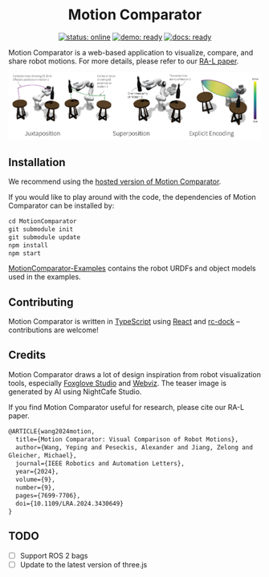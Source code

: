 

<div align="center">
    <h1>Motion Comparator</h1>
    <a href= "https://uwgraphics.github.io/MotionComparator"><img alt="status: online" src="https://img.shields.io/badge/status-online-success.svg?logoHeight=10"></a>
    <a href= "https://uwgraphics.github.io/MotionComparator"><img alt="demo: ready" src="https://img.shields.io/badge/demo-ready-success.svg?logoHeight=10"></a>
    <a href= "https://github.com/uwgraphics/MotionComparator/releases"><img alt="docs: ready" src="https://img.shields.io/badge/version-v0.80.0 Beta-blue.svg?logoHeight=10"></a>
</div>

Motion Comparator is a web-based application to visualize, compare, and share robot motions. For more details, please refer to our [RA-L paper](https://arxiv.org/pdf/2407.02746).


![Motion Comparator](./public/teaser.png)

## Installation
We recommend using the [hosted version of Motion Comparator](https://uwgraphics.github.io/MotionComparator/). 

If you would like to play around with the code, the dependencies of Motion Comparator can be installed by:
```
cd MotionComparator
git submodule init
git submodule update
npm install
npm start
```

[MotionComparator-Examples](https://github.com/uwgraphics/MotionComparator-Examples) contains the robot URDFs and object models used in the examples.

## Contributing

Motion Comparator is written in [TypeScript](https://www.typescriptlang.org/) using [React](https://react.dev/) and [rc-dock](https://github.com/ticlo/rc-dock) – contributions are welcome!

## Credits
Motion Comparator draws a lot of design inspiration from robot visualization tools, especially [Foxglove Studio](https://github.com/foxglove/studio) and [Webviz](https://github.com/cruise-automation/webviz). The teaser image is generated by AI using NightCafe Studio.

If you find Motion Comparator useful for research, please cite our RA-L paper. 
```
@ARTICLE{wang2024motion,
  title={Motion Comparator: Visual Comparison of Robot Motions}, 
  author={Wang, Yeping and Peseckis, Alexander and Jiang, Zelong and Gleicher, Michael},
  journal={IEEE Robotics and Automation Letters}, 
  year={2024},
  volume={9},
  number={9},
  pages={7699-7706},
  doi={10.1109/LRA.2024.3430649}
}
```

## TODO
- [ ] Support ROS 2 bags
- [ ] Update to the latest version of three.js
